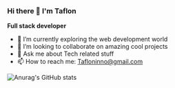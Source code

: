 ### Hi there 👋 I'm Taflon


**Full stack developer** 


- 🔭 I’m currently exploring the web development world
- 👯 I’m looking to collaborate on amazing cool projects
- 💬 Ask me about Tech related stuff
- 📫 How to reach me: Tafloninno@gmail.com

![Anurag's GitHub stats](https://github-readme-stats.vercel.app/api?username=Tafloninno&hide=contribs,prs)
